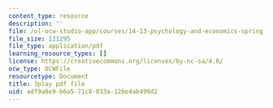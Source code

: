 ```yaml
---
content_type: resource
description: ''
file: /ol-ocw-studio-app/courses/14-13-psychology-and-economics-spring-2020/adf9a0e9b6a571c8033a12be4ab499d2_iNqssktTto.pdf
file_size: 121295
file_type: application/pdf
learning_resource_types: []
license: https://creativecommons.org/licenses/by-nc-sa/4.0/
ocw_type: OCWFile
resourcetype: Document
title: 3play pdf file
uid: adf9a0e9-b6a5-71c8-033a-12be4ab499d2
---
```

